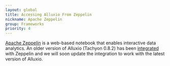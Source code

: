 ```yaml
---
layout: global
title: Accessing Alluxio From Zeppelin
nickname: Apache Zeppelin
group: Frameworks
priority: 4
---
```


[Apache Zeppelin](http://zeppelin-project.org/) is a web-based notebook that enables 
interactive data analytics. An older version of Alluxio (Tachyon 0.8.2) has been
[integrated](https://github.com/apache/incubator-zeppelin/blob/master/docs/interpreter/tachyon.md) 
with Zeppelin and we will soon update the integration to work with the latest version of Alluxio.
